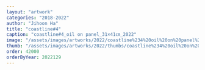 ```yaml
---
layout: "artwork"
categories: "2018-2022"
author: "Jihoon Ha"
title: "coastline#4"
caption: "coastline#4_oil on panel_31×41㎝_2022"
image: "/assets/images/artworks/2022/coastline%234%20oil%20on%20panel%2031x41cm%202022.jpg"
thumb: "/assets/images/artworks/2022/thumbs/coastline%234%20oil%20on%20panel%2031x41cm%202022.jpg"
order: 42000
orderByYear: 2022129
---
```

